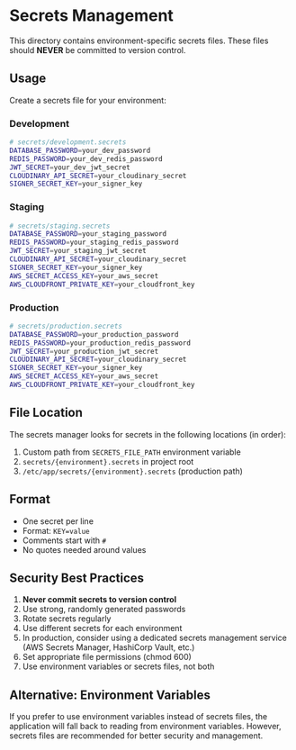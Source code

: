 # Secrets Management

This directory contains environment-specific secrets files. These files should **NEVER** be committed to version control.

## Usage

Create a secrets file for your environment:

### Development
```bash
# secrets/development.secrets
DATABASE_PASSWORD=your_dev_password
REDIS_PASSWORD=your_dev_redis_password
JWT_SECRET=your_dev_jwt_secret
CLOUDINARY_API_SECRET=your_cloudinary_secret
SIGNER_SECRET_KEY=your_signer_key
```

### Staging
```bash
# secrets/staging.secrets
DATABASE_PASSWORD=your_staging_password
REDIS_PASSWORD=your_staging_redis_password
JWT_SECRET=your_staging_jwt_secret
CLOUDINARY_API_SECRET=your_cloudinary_secret
SIGNER_SECRET_KEY=your_signer_key
AWS_SECRET_ACCESS_KEY=your_aws_secret
AWS_CLOUDFRONT_PRIVATE_KEY=your_cloudfront_key
```

### Production
```bash
# secrets/production.secrets
DATABASE_PASSWORD=your_production_password
REDIS_PASSWORD=your_production_redis_password
JWT_SECRET=your_production_jwt_secret
CLOUDINARY_API_SECRET=your_cloudinary_secret
SIGNER_SECRET_KEY=your_signer_key
AWS_SECRET_ACCESS_KEY=your_aws_secret
AWS_CLOUDFRONT_PRIVATE_KEY=your_cloudfront_key
```

## File Location

The secrets manager looks for secrets in the following locations (in order):
1. Custom path from `SECRETS_FILE_PATH` environment variable
2. `secrets/{environment}.secrets` in project root
3. `/etc/app/secrets/{environment}.secrets` (production path)

## Format

- One secret per line
- Format: `KEY=value`
- Comments start with `#`
- No quotes needed around values

## Security Best Practices

1. **Never commit secrets to version control**
2. Use strong, randomly generated passwords
3. Rotate secrets regularly
4. Use different secrets for each environment
5. In production, consider using a dedicated secrets management service (AWS Secrets Manager, HashiCorp Vault, etc.)
6. Set appropriate file permissions (chmod 600)
7. Use environment variables or secrets files, not both

## Alternative: Environment Variables

If you prefer to use environment variables instead of secrets files, the application will fall back to reading from environment variables. However, secrets files are recommended for better security and management.